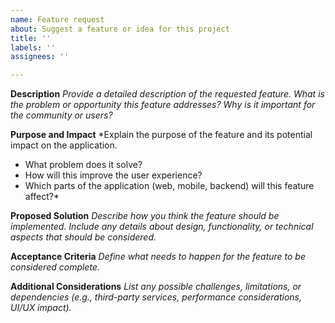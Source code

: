 ```yaml
---
name: Feature request
about: Suggest a feature or idea for this project
title: ''
labels: ''
assignees: ''

---
```


**Description**
*Provide a detailed description of the requested feature. What is the problem or opportunity this feature addresses? Why is it important for the community or users?*

**Purpose and Impact**
*Explain the purpose of the feature and its potential impact on the application.
- What problem does it solve?
- How will this improve the user experience?
- Which parts of the application (web, mobile, backend) will this feature affect?*

**Proposed Solution**
*Describe how you think the feature should be implemented. Include any details about design, functionality, or technical aspects that should be considered.*

**Acceptance Criteria**
*Define what needs to happen for the feature to be considered complete.*

**Additional Considerations**
*List any possible challenges, limitations, or dependencies (e.g., third-party services, performance considerations, UI/UX impact).*
